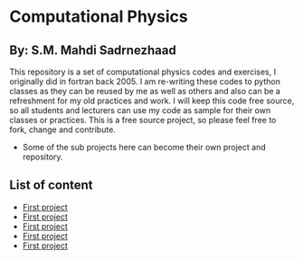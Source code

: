 # Computational Physics

## By: S.M. Mahdi Sadrnezhaad

This repository is a set of computational physics codes and exercises, I originally did in fortran back 2005. I am re-writing these codes to python classes as they can be reused by me as well as others and also can be a refreshment for my old practices and work. I will keep this code free source, so all students and lecturers can use my code as sample for their own classes or practices. This is a free source project, so please feel free to fork, change and contribute.

* Some of the sub projects here can become their own project and repository.

## List of content
* [First project](#/first-project)
* [First project](#/first-project)
* [First project](#/first-project)
* [First project](#/first-project)
* [First project](#/first-project)
